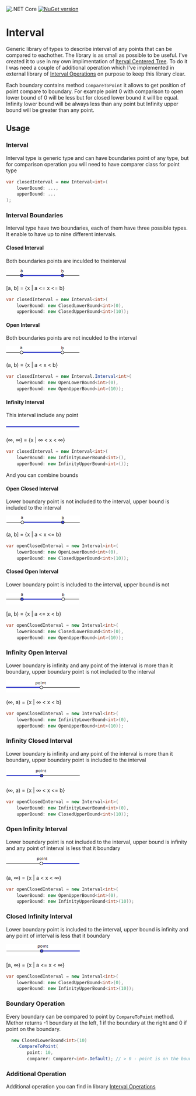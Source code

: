![.NET Core](https://github.com/RetailRocket/Interval/workflows/.NET%20Core/badge.svg)
[![NuGet version](https://img.shields.io/nuget/v/Interval.svg?style=flat&logo=nuget)](https://www.nuget.org/packages/Interval/)

# Interval

Generic library of types to describe interval of any points that can be compared to eachother. The library is as small as possible to be useful. I've created it to use in my own implimentation of [Iterval Centered Tree](https://github.com/RetailRocket/CenteredIntervalTree). To do it I was need a couple of additional operation which I've implemented in external library of [Interval Operations](https://github.com/RetailRocket/Interval.Operations) on purpose to keep this library clear.

Each boundary contains method ```CompareToPoint``` it allows to get position of point compare to boundary. For example point 0 with comparison to open lower bound of 0 will be less but for closed lower bound it will be equal. Infinity lower bound will be always less than any point but Infinity upper bound will be greater than any point.

## Usage ###

### Interval 

Interval type is generic type and can have boundaries point of any type, but for comparison operation you will need to have comparer class for point type

```csharp
var closedInterval = new Interval<int>(
    lowerBound: ...,
    upperBound: ...
);
```

### Interval Boundaries

Interval type have two boundaries, each of them have three possible types. It enable to have up to nine different intervals.

#### Closed Interval

Both boundaries points are inculded to theinterval

![](readme/images/closed.png)

[a, b] = {x | a <= x <= b}

```csharp
var closedInterval = new Interval<int>(
    lowerBound: new ClosedLowerBound<int>(0),
    upperBound: new ClosedUpperBound<int>(10));
```
#### Open Interval

Both boundaries points are not inculded to the interval

![](readme/images/open.png)

(a, b) = {x | a < x < b}

```csharp
var closedInterval = new Interval.Interval<int>(
    lowerBound: new OpenLowerBound<int>(0),
    upperBound: new OpenUpperBound<int>(10));
```

#### Infinity Interval
This interval include any point

![](readme/images/infinity.png)

(∞, ∞) = {x | ∞ < x < ∞}

```csharp
var closedInterval = new Interval<int>(
    lowerBound: new InfinityLowerBound<int>(),
    upperBound: new InfinityUpperBound<int>());
```

And you can combine bounds

#### Open Closed Interval
Lower boundary point is not included to the interval, upper bound is included to the interval

![](readme/images/openClosed.png)

(a, b] = {x | a < x <= b}

```csharp
var openClosedInterval = new Interval<int>(
    lowerBound: new OpenLowerBound<int>(0),
    upperBound: new ClosedUpperBound<int>(10));
```

#### Closed Open Interval
Lower boundary point is included to the interval, upper bound is not

![](readme/images/closedOpen.png)

[a, b) = {x | a <= x < b}

```csharp
var openClosedInterval = new Interval<int>(
    lowerBound: new ClosedLowerBound<int>(0),
    upperBound: new OpenUpperBound<int>(10));
```

### Infinity Open Interval
Lower boundary is infinity and any point of the interval is more than it boundary, upper boundary point is not included to the interval

![](readme/images/infinityOpen.png)

(∞, a) = {x | ∞ < x < b}

```csharp
var openClosedInterval = new Interval<int>(
    lowerBound: new InfinityLowerBound<int>(0),
    upperBound: new OpenUpperBound<int>(10));
```


### Infinity Closed Interval
Lower boundary is infinity and any point of the interval is more than it boundary, upper boundary point is included to the interval

![](readme/images/infinityClosed.png)

(∞, a) = {x | ∞ < x <= b}

```csharp
var openClosedInterval = new Interval<int>(
    lowerBound: new InfinityLowerBound<int>(0),
    upperBound: new ClosedUpperBound<int>(10));
```

### Open Infinity Interval
Lower boundary point is not included to the interval, upper bound is infinity and any point of interval is less that it boundary

![](readme/images/openInfinity.png)

(a, ∞) = {x | a < x < ∞}

```csharp
var openClosedInterval = new Interval<int>(
    lowerBound: new OpenUpperBound<int>(0),
    upperBound: new InfinityUpperBound<int>(10));
```

### Closed Infinity Interval
Lower boundary point is included to the interval, upper bound is infinity and any point of interval is less that it boundary

![](readme/images/closedInfinity.png)

[a, ∞) = {x | a <= x < ∞}

```csharp
var openClosedInterval = new Interval<int>(
    lowerBound: new ClosedUpperBound<int>(0),
    upperBound: new InfinityUpperBound<int>(10));
```

### Boundary Operation

Every boundary can be compared to point by ```CompareToPoint``` method. Methor returns -1 boundary at the left, 1 if the boundary at the right and 0 if point on the boundary.

```csharp
  new ClosedLowerBound<int>(10)
    .CompareToPoint(
        point: 10,
        comparer: Comparer<int>.Default); // > 0 - point is on the boundary
```

### Additional Operation

Additional operation you can find in library [Interval Operations](https://github.com/RetailRocket/Interval.Operations)
